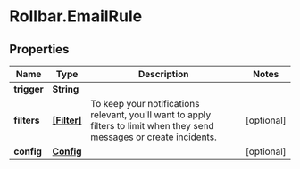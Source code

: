 # Rollbar.EmailRule

## Properties

Name | Type | Description | Notes
------------ | ------------- | ------------- | -------------
**trigger** | **String** |  | 
**filters** | [**[Filter]**](Filter.md) | To keep your notifications relevant, you&#39;ll want to apply filters to limit when they send messages or create incidents. | [optional] 
**config** | [**Config**](Config.md) |  | [optional] 


